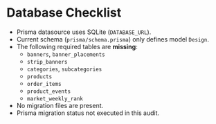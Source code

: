 # Database Checklist

- Prisma datasource uses SQLite (`DATABASE_URL`).
- Current schema (`prisma/schema.prisma`) only defines model `Design`.
- The following required tables are **missing**:
  - `banners`, `banner_placements`
  - `strip_banners`
  - `categories`, `subcategories`
  - `products`
  - `order_items`
  - `product_events`
  - `market_weekly_rank`
- No migration files are present.
- Prisma migration status not executed in this audit.
